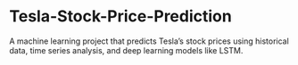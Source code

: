 # Tesla-Stock-Price-Prediction
A machine learning project that predicts Tesla’s stock prices using historical data, time series analysis, and deep learning models like LSTM.
